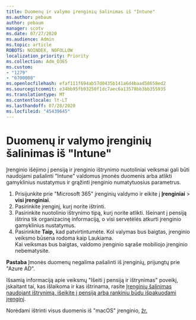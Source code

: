 ```yaml
---
title: Duomenų ir valymo įrenginių šalinimas iš "Intune"
ms.author: pebaum
author: pebaum
manager: scotv
ms.date: 07/27/2020
ms.audience: Admin
ms.topic: article
ROBOTS: NOINDEX, NOFOLLOW
localization_priority: Priority
ms.collection: Adm_O365
ms.custom:
- "1279"
- "6700008"
ms.openlocfilehash: efaf111f694ab57d0435b141a6d4baad58658ed2
ms.sourcegitcommit: e34bb95fb93250f1dc7aec6a13578bb3bb355935
ms.translationtype: MT
ms.contentlocale: lt-LT
ms.lasthandoff: 07/28/2020
ms.locfileid: "45439645"
---
```

# <a name="removing-data-and-wiping-devices-from-intune"></a>Duomenų ir valymo įrenginių šalinimas iš "Intune"

Įrenginio išėjimo į pensiją ir įrenginio ištrynimo nuotoliniai veiksmai gali būti naudojami pašalinti "Intune" valdomus įmonės duomenis arba atlikti gamyklinius nustatymus ir grąžinti įrenginio numatytuosius parametrus.

1. Prisijunkite prie "Microsoft 365" įrenginių valdymo ir eikite į **Įrenginiai**  >  **visi įrenginiai**.
2. Pasirinkite įrenginį, kurį norite ištrinti.
3. Pasirinkite nuotolinio ištrynimo tipą, kurį norite atlikti. Išeinant į pensiją ištrina tik organizacinę informaciją, o visi servetėlės atkurti įrenginio gamyklinius nustatymus.
4. Pasirinkite **Taip,** kad patvirtintumėte. Kol valymas bus baigtas, įrenginio veiksmo būsena rodoma kaip Laukiama.</br>
    Kai veiksmas bus baigtas, valdomo įrenginio sąraše mobiliojo įrenginio nebematysite.

**Pastaba** Įmonės duomenų negalima pašalinti iš įrenginių, prijungtų prie "Azure AD".

Išsamią informaciją apie veiksmų "Išeiti į pensiją ir ištrynimas" poveikį, įskaitant tai, kas išlaikoma ir kas ištrinama, rasite [Įrenginių šalinimas naudojant ištrynimą, išeikite į pensiją arba rankiniu būdu išpakuodami įrenginį](https://docs.microsoft.com/intune/devices-wipe).

Norėdami ištrinti visus duomenis iš "macOS" įrenginio, [žr.](https://docs.microsoft.com/intune/device-erase)